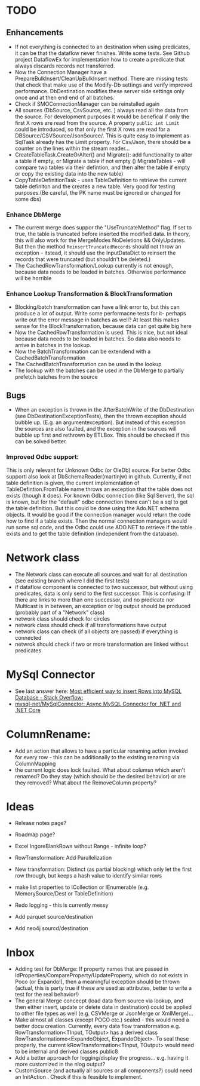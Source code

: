 # TODO

## Enhancements
- If not everything is connected to an destination when using predicates, it can be that the dataflow never finishes. Write some tests. See Github project DataflowEx for implementation how to create a predicate that always discards records not transferred.
- Now the Connection Manager have a PrepareBulkInsert/CleanUpBulkInsert method. There are missing tests that check that make use of the Modify-Db settings and verify improved performance. DbDestination modifies these server side settings only once and at then end end of all batches.
- Check if SMOConnectionManager can be reinstalled again
- All sources (DbSource, CsvSource, etc. )  always read all the data from the source. For development purposes it would be benefical if only the first X rows are read from the source. A property `public int Limit` could be introduced, so that only the first X rows are read for a DBSource/CSVSource/JsonSource/. This is quite easy to implement as SqlTask already has the Limit property. For Csv/Json, there should be a counter on the lines within the stream reader...
- CreateTableTask.CreateOrAlter() and Migrate(): add functionality to alter a table if empty, or Migrate a table if not empty
 () MigrateTables - will compare two tables via their defintion, and then alter the table if empty or copy the existing data into the new table)
- CopyTableDefinitionTask - uses TableDefinition to retrieve the current table definiton and the creates a new table. 
Very good for testing purposes.(Be careful, the PK name must be ignored or changed for some dbs)


### Enhance DbMerge 
- The current merge does suppor the "UseTruncateMethod" flag. If set to true, the table is truncated before inserted the modified data.
In theory, this will also work for the MergeModes NoDeletions && OnlyUpdates. But then the method `ReinsertTruncatedRecords` should not 
throw an exception - itstead, it should use the InputDataDict to reinsert the records that were truncated (but shouldn't be deleted.)
- The CachedRowTransformation/Lookup currently is not enough, because data needs to be loaded in batches. Otherwise performance will be horrible


### Enhance Lookup Transformation & BlockTransformation
- Blocking/batch transformation can have a link error to, but this can produce a lot of output. Write some performacne tests for it- perhaps write out the error message in batches as well? At least this makes sense for the BlockTransformation, because data can get quite big here
- Now the CachedRowTransformation is used. This is nice, but not ideal because data needs to be loaded in batches. So data also needs to arrive in batches in the lookup. 
- Now the BatchTransformation can be extendend with a CachedBatchTransformation
- The CachedBatchTransformation can be used in the lookup
- The lookup with the batches can be used in the DbMerge to partially prefetch batches from the source


## Bugs

- When an exception is thrown in the AfterBatchWrite of the DbDestination (see DbDestinationExceptionTests), then the thrown exception should bubble up. (E.g. an argumentexception). But instead of this exception the sources are also faulted, and the exception in the sources will bubble up first and rethrown by ETLBox. This should be checked if this can be solved better. 

### Improved Odbc support:

This is only relevant for Unknown Odbc (or OleDb) source. For better Odbc supportl also  look at DbSchemaReader(martinjw) in github.
Currently, if not table definition is given, the current implementation of TableDefintion.FromTable name throws an exception that the table does not exists (though it does). 
For known Odbc connection (like Sql Server), the sql is known, but for the "default" odbc connection there can't be a sql to get the table definition. But this could be done using the Ado.NET schema objects. 
It would be good if the connection manager would return the code how to find if a table exists. Then the normal conneciton managers would run some sql code, and the Odbc could use ADO.NET to retrieve if the table exists and to get the table definition (independent from the database).

# Network class
- The Network class can execute all sources and wait for all destination (see existing branch where I did the first tests)
- if dataflow component is connected to two successor, but without using predicates, data is only send to the first successor. This is confusing: If there are links to more than one successor, and no predicate nor Multicast is in between, an exception or log output should be produced (probably part of a "Network" class)
- network class should check for circles
- network class should check if all transformations have output
- network class can check (if all objects are passed) if everything is connected
- netwrok should check if two or more transformation are linked without predicates

# MySql Connector
- See last answer here: [Most efficient way to insert Rows into MySQL Database - Stack Overflow:](https://stackoverflow.com/questions/25323560/most-efficient-way-to-insert-rows-into-mysql-database)
- [mysql-net/MySqlConnector: Async MySQL Connector for .NET and .NET Core](https://github.com/mysql-net/MySqlConnector)

# ColumnRename: 
- Add an action that allows to have a particular renaming action invoked for every row - this can be additionally to the existing renaming via ColumnMapping
- the current logic does lock faulted. What about columsn which aren't renamed? Do they stay (which should be the desired behavior) or are they removed? What about the RemoveColumn property? 

# Ideas

- Release notes page?
- Roadmap page? 
- Excel IngoreBlankRows without Range - infinite loop?
- RowTransformation: Add Parallelization
- New transformation: Distinct (as partial blocking) which only let the first row through, but keeps a hash value to identify similar rows

- make list properties to ICollection or IEnumerable (e.g. MemorySource/Dest or TableDefinition)
- Redo logging - this is currently messy
- Add parquet source/destination
- Add neo4j sourcd/destination

# Inbox
- Adding test for DbMerge: If property names that are passed in IdProperties/CompareProperty/UpdateProperty, which do not exists in Poco (or Expando!), then a meaningful exception should be thrown (actual, this is party true if these are used as attributes, better to write a test for the real behavior!)
- The general Merge concecpt (load data from source via lookup, and then either insert, update or delete data in destination) could be applied to other file types as well (e.g. CSVMerge or JsonMerge or XmlMerge)...
- Make almost all classes (except POCO etc.) sealed - this would need a better docu creation. Currently, every data flow transformation e.g. RowTransformation<TInput, TOutput> has a derived class RowTransformatiomo<ExpandoObject, ExpandoObject>. To seal these properly, the current kRowTransformation<TInput, TOutput> would need to be internal and derived classes publicß
- Add a better approach for logging/display the progress... e.g. having it more customized in the nlog output?
- CustomSource (and actually all sources or all components?) could need an InitAction . Check if this is feasible to implement.